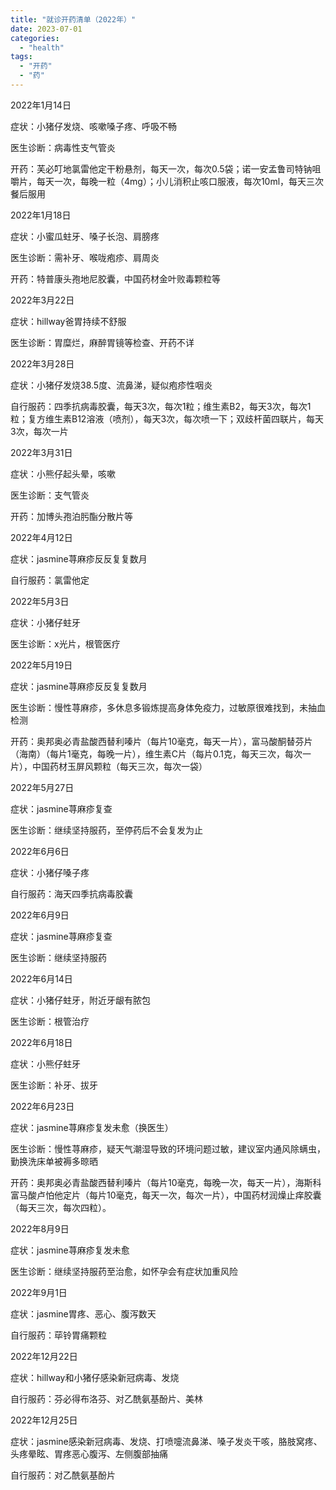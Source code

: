 ```yaml
---
title: "就诊开药清单（2022年）"
date: 2023-07-01
categories: 
  - "health"
tags: 
  - "开药"
  - "药"
---
```


2022年1月14日

症状：小猪仔发烧、咳嗽嗓子疼、呼吸不畅

医生诊断：病毒性支气管炎

开药：芙必叮地氯雷他定干粉悬剂，每天一次，每次0.5袋；诺一安孟鲁司特钠咀嚼片，每天一次，每晚一粒（4mg）；小儿消积止咳口服液，每次10ml，每天三次餐后服用

2022年1月18日

症状：小蜜瓜蛀牙、嗓子长泡、肩膀疼

医生诊断：需补牙、喉咙疱疹、肩周炎

开药：特普康头孢地尼胶囊，中国药材金叶败毒颗粒等

2022年3月22日

症状：hillway爸胃持续不舒服

医生诊断：胃糜烂，麻醉胃镜等检查、开药不详

2022年3月28日

症状：小猪仔发烧38.5度、流鼻涕，疑似疱疹性咽炎

自行服药：四季抗病毒胶囊，每天3次，每次1粒；维生素B2，每天3次，每次1粒；复方维生素B12溶液（喷剂），每天3次，每次喷一下；双歧杆菌四联片，每天3次，每次一片

2022年3月31日

症状：小熊仔起头晕，咳嗽

医生诊断：支气管炎

开药：加博头孢泊肟酯分散片等

2022年4月12日

症状：jasmine荨麻疹反反复复数月

自行服药：氯雷他定

2022年5月3日

症状：小猪仔蛀牙

医生诊断：x光片，根管医疗

2022年5月19日

症状：jasmine荨麻疹反反复复数月

医生诊断：慢性荨麻疹，多休息多锻炼提高身体免疫力，过敏原很难找到，未抽血检测

开药：奥邦奥必青盐酸西替利嗪片（每片10毫克，每天一片），富马酸酮替芬片（海南）（每片1毫克，每晚一片），维生素C片（每片0.1克，每天三次，每次一片），中国药材玉屏风颗粒（每天三次，每次一袋）

2022年5月27日

症状：jasmine荨麻疹复查

医生诊断：继续坚持服药，至停药后不会复发为止

2022年6月6日

症状：小猪仔嗓子疼

自行服药：海天四季抗病毒胶囊

2022年6月9日

症状：jasmine荨麻疹复查

医生诊断：继续坚持服药

2022年6月14日

症状：小猪仔蛀牙，附近牙龈有脓包

医生诊断：根管治疗

2022年6月18日

症状：小熊仔蛀牙

医生诊断：补牙、拔牙

2022年6月23日

症状：jasmine荨麻疹复发未愈（换医生）

医生诊断：慢性荨麻疹，疑天气潮湿导致的环境问题过敏，建议室内通风除螨虫，勤换洗床单被褥多晾晒

开药：奥邦奥必青盐酸西替利嗪片（每片10毫克，每晚一次，每天一片），海斯科富马酸卢怕他定片（每片10毫克，每天一次，每次一片），中国药材润燥止痒胶囊（每天三次，每次四粒）。

2022年8月9日

症状：jasmine荨麻疹复发未愈

医生诊断：继续坚持服药至治愈，如怀孕会有症状加重风险

2022年9月1日

症状：jasmine胃疼、恶心、腹泻数天

自行服药：荜铃胃痛颗粒

2022年12月22日

症状：hillway和小猪仔感染新冠病毒、发烧

自行服药：芬必得布洛芬、对乙酰氨基酚片、美林

2022年12月25日

症状：jasmine感染新冠病毒、发烧、打喷嚏流鼻涕、嗓子发炎干咳，胳肢窝疼、头疼晕眩、胃疼恶心腹泻、左侧腹部抽痛

自行服药：对乙酰氨基酚片
